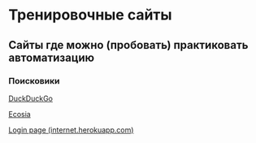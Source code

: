# Тренировочные сайты
## Сайты где можно (пробовать) практиковать автоматизацию


### Поисковики 

[DuckDuckGo](https://www.ecosia.org/)

[Ecosia](https://duckduckgo.com/)


[Login page (internet.herokuapp.com)](https://the-internet.herokuapp.com/login)



